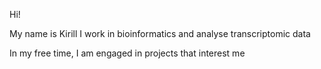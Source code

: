 Hi!

My name is Kirill
I work in bioinformatics and analyse transcriptomic data

In my free time, I am engaged in projects that interest me
 
<!---
kirillkrs/kirillkrs is a ✨ special ✨ repository because its `README.md` (this file) appears on your GitHub profile.
You can click the Preview link to take a look at your changes.
--->
